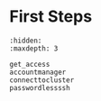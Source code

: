 # First Steps

```{toctree}
:hidden:
:maxdepth: 3

get_access
accountmanager
connecttocluster
passwordlessssh
```

